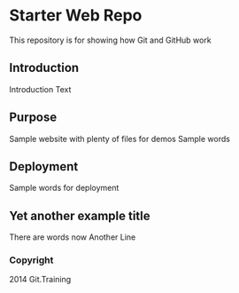 # Starter Web Repo

This repository is for showing how Git and GitHub work

## Introduction
Introduction Text

## Purpose
Sample website with plenty of files for demos
Sample words

## Deployment
Sample words for deployment

## Yet another example title
There are words now
Another Line

### Copyright
2014 Git.Training  